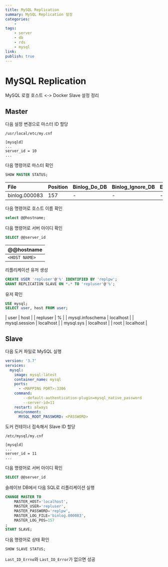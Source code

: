 ```yaml
---
title: MySQL Replication
summary: MySQL Replication 설정
categories:
    - 
tags:
    - server
    - db
    - rds
    - mysql
link: 
publish: true
---
```


# MySQL Replication

MySQL 로컬 호스트 <-> Docker Slave 설정 정리

## Master

다음 설정 변경으로 마스터 ID 할당

`/usr/local/etc/my.cnf`

```shell
[mysqld]
...
server_id = 10
...
```

다음 명령어로 마스터 확인

```sql
SHOW MASTER STATUS;
```

| File | Position | Binlog_Do_DB | Binlog_Ignore_DB | Executed_Gtid_Set |
| :-- | :-- | :-- | :-- | :-- |
| binlog.000083 | 157 | - | - | - |

다음 명령어로 호스트 이름 확인

```sql
select @@hostname;
```

다음 명령어로 서버 아이디 확인

```sql
SELECT @@server_id
```

| @@hostname |
| :-- |
| `<HOST NAME>` |

리플리케이션 유저 생성

```sql
CREATE USER 'repluser'@'%' IDENTIFIED BY 'replpw';
GRANT REPLICATION SLAVE ON *.* TO 'repluser'@'%';
```

유저 확인

```sql
USE mysql;
SELECT user, host FROM user;
```

| user | host |
| repluser | % |
| mysql.infoschema | localhost |
| mysql.session | localhost |
| mysql.sys | localhost |
| root | localhost |

## Slave

다음 도커 파일로 MySQL 실행

```yaml
version: '3.7'
services:
  mysql:
    image: mysql:latest
    container_name: mysql
    ports:
      - <MAPPING PORT>:3306
    command: 
        --default-authentication-plugin=mysql_native_password
        --server-id=11
    restart: always
    environment:
      MYSQL_ROOT_PASSWORD: <PASSWORD>
```

도커 컨테이너 접속해서 Slave ID 할당

`/etc/mysql/my.cnf`

```shell
[mysqld]
...
server_id = 11
...
```

다음 명령어로 서버 아이디 확인

```sql
SELECT @@server_id
```

슬레이브 DB에서 다음 SQL로 리플리케이션 실행

```sql
CHANGE MASTER TO
    MASTER_HOST='localhost',
    MASTER_USER='repluser',
    MASTER_PASSWORD='replpw',
    MASTER_LOG_FILE='binlog.000083',
    MASTER_LOG_POS=157
;
START SLAVE;
```

다음 명령어로 상태 확인

```sql
SHOW SLAVE STATUS;
```

`Last_ID_Errno`와 `Last_IO_Error`가 없으면 성공
